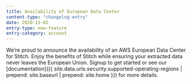 ```yaml
---
title: Availability of European Data Center
content-type: "changelog-entry"
date: 2020-11-02
entry-type: new-feature
entry-category: account
---
```


We’re proud to announce the availability of an AWS European Data Center for Stitch. Enjoy the benefits of Stitch while ensuring your extracted data never leaves the European Union. Signup to get started or see our [documentation]({{ site.data.urls.security.supported-operating-regions | prepend: site.baseurl | prepend: site.home }}) for more details.
